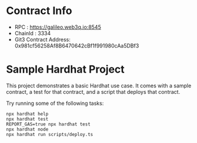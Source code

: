 # Contract Info

- RPC : https://galileo.web3q.io:8545
- ChainId : 3334
- Git3 Contract Address: 0x981cf56258Af8B6470642cBf1f991980cAa5DBf3

# Sample Hardhat Project

This project demonstrates a basic Hardhat use case. It comes with a sample contract, a test for that contract, and a script that deploys that contract.

Try running some of the following tasks:

```shell
npx hardhat help
npx hardhat test
REPORT_GAS=true npx hardhat test
npx hardhat node
npx hardhat run scripts/deploy.ts
```
